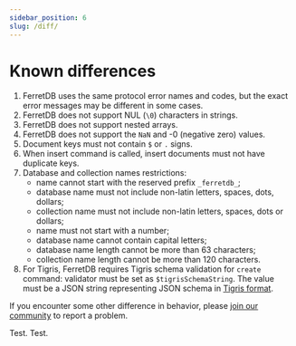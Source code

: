 ```yaml
---
sidebar_position: 6
slug: /diff/
---
```


# Known differences

<!--
   Each numbered point should have a corresponding test file in https://github.com/FerretDB/dance/tree/main/tests/diff
   Bullet subpoints should be in the same file as the parent point.
-->

1. FerretDB uses the same protocol error names and codes, but the exact error messages may be different in some cases.
2. FerretDB does not support NUL (`\0`) characters in strings.
3. FerretDB does not support nested arrays.
4. FerretDB does not support the `NaN` and -0 (negative zero) values.
5. Document keys must not contain `$` or `.` signs.
6. When insert command is called, insert documents must not have duplicate keys.
7. Database and collection names restrictions:
   * name cannot start with the reserved prefix `_ferretdb_`;
   * database name must not include non-latin letters, spaces, dots, dollars;
   * collection name must not include non-latin letters, spaces, dots or dollars;
   * name must not start with a number;
   * database name cannot contain capital letters;
   * database name length cannot be more than 63 characters;
   * collection name length cannot be more than 120 characters.
8. For Tigris, FerretDB requires Tigris schema validation for `create` command: validator must be set as `$tigrisSchemaString`.
   The value must be a JSON string representing JSON schema in [Tigris format](https://docs.tigrisdata.com/overview/schema).

If you encounter some other difference in behavior,
please [join our community](https://github.com/FerretDB/FerretDB#community) to report a problem.

Test. Test.
